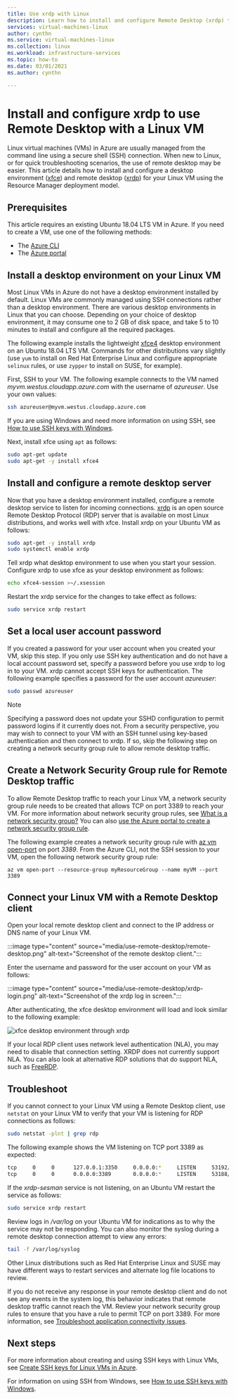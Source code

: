 ```yaml
---
title: Use xrdp with Linux
description: Learn how to install and configure Remote Desktop (xrdp) to connect to a Linux VM in Azure using graphical tools
services: virtual-machines-linux
author: cynthn
ms.service: virtual-machines-linux
ms.collection: linux
ms.workload: infrastructure-services
ms.topic: how-to
ms.date: 03/01/2021
ms.author: cynthn

---
```

# Install and configure xrdp to use Remote Desktop with a Linux VM

Linux virtual machines (VMs) in Azure are usually managed from the command line using a secure shell (SSH) connection. When new to Linux, or for quick troubleshooting scenarios, the use of remote desktop may be easier. This article details how to install and configure a desktop environment ([xfce](https://www.xfce.org)) and remote desktop ([xrdp](http://xrdp.org)) for your Linux VM using the Resource Manager deployment model.


## Prerequisites
This article requires an existing Ubuntu 18.04 LTS VM in Azure. If you need to create a VM, use one of the following methods:

- The [Azure CLI](quick-create-cli.md)
- The [Azure portal](quick-create-portal.md)


## Install a desktop environment on your Linux VM

Most Linux VMs in Azure do not have a desktop environment installed by default. Linux VMs are commonly managed using SSH connections rather than a desktop environment. There are various desktop environments in Linux that you can choose. Depending on your choice of desktop environment, it may consume one to 2 GB of disk space, and take 5 to 10 minutes to install and configure all the required packages.

The following example installs the lightweight [xfce4](https://www.xfce.org/) desktop environment on an Ubuntu 18.04 LTS VM. Commands for other distributions vary slightly (use `yum` to install on Red Hat Enterprise Linux and configure appropriate `selinux` rules, or use `zypper` to install on SUSE, for example).

First, SSH to your VM. The following example connects to the VM named *myvm.westus.cloudapp.azure.com* with the username of *azureuser*. Use your own values:

```bash
ssh azureuser@myvm.westus.cloudapp.azure.com
```

If you are using Windows and need more information on using SSH, see [How to use SSH keys with Windows](ssh-from-windows.md).

Next, install xfce using `apt` as follows:

```bash
sudo apt-get update
sudo apt-get -y install xfce4
```

## Install and configure a remote desktop server
Now that you have a desktop environment installed, configure a remote desktop service to listen for incoming connections. [xrdp](http://xrdp.org) is an open source Remote Desktop Protocol (RDP) server that is available on most Linux distributions, and works well with xfce. Install xrdp on your Ubuntu VM as follows:

```bash
sudo apt-get -y install xrdp
sudo systemctl enable xrdp
```

Tell xrdp what desktop environment to use when you start your session. Configure xrdp to use xfce as your desktop environment as follows:

```bash
echo xfce4-session >~/.xsession
```

Restart the xrdp service for the changes to take effect as follows:

```bash
sudo service xrdp restart
```


## Set a local user account password
If you created a password for your user account when you created your VM, skip this step. If you only use SSH key authentication and do not have a local account password set, specify a password before you use xrdp to log in to your VM. xrdp cannot accept SSH keys for authentication. The following example specifies a password for the user account *azureuser*:

```bash
sudo passwd azureuser
```

> [!NOTE]
> Specifying a password does not update your SSHD configuration to permit password logins if it currently does not. From a security perspective, you may wish to connect to your VM with an SSH tunnel using key-based authentication and then connect to xrdp. If so, skip the following step on creating a network security group rule to allow remote desktop traffic.


## Create a Network Security Group rule for Remote Desktop traffic
To allow Remote Desktop traffic to reach your Linux VM, a network security group rule needs to be created that allows TCP on port 3389 to reach your VM. For more information about network security group rules, see [What is a network security group?](../../virtual-network/network-security-groups-overview.md) You can also [use the Azure portal to create a network security group rule](../windows/nsg-quickstart-portal.md).

The following example creates a network security group rule with [az vm open-port](/cli/azure/vm#az-vm-open-port) on port *3389*. From the Azure CLI, not the SSH session to your VM, open the following network security group rule:

```azurecli
az vm open-port --resource-group myResourceGroup --name myVM --port 3389
```


## Connect your Linux VM with a Remote Desktop client

Open your local remote desktop client and connect to the IP address or DNS name of your Linux VM. 

:::image type="content" source="media/use-remote-desktop/remote-desktop.png" alt-text="Screenshot of the remote desktop client.":::

Enter the username and password for the user account on your VM as follows:

:::image type="content" source="media/use-remote-desktop/xrdp-login.png" alt-text="Screenshot of the xrdp log in screen.":::

After authenticating, the xfce desktop environment will load and look similar to the following example:

![xfce desktop environment through xrdp](./media/use-remote-desktop/xfce-desktop-environment.png)

If your local RDP client uses network level authentication (NLA), you may need to disable that connection setting. XRDP does not currently support NLA. You can also look at alternative RDP solutions that do support NLA, such as [FreeRDP](https://www.freerdp.com).


## Troubleshoot
If you cannot connect to your Linux VM using a Remote Desktop client, use `netstat` on your Linux VM to verify that your VM is listening for RDP connections as follows:

```bash
sudo netstat -plnt | grep rdp
```

The following example shows the VM listening on TCP port 3389 as expected:

```bash
tcp     0     0      127.0.0.1:3350     0.0.0.0:*     LISTEN     53192/xrdp-sesman
tcp     0     0      0.0.0.0:3389       0.0.0.0:*     LISTEN     53188/xrdp
```

If the *xrdp-sesman* service is not listening, on an Ubuntu VM restart the service as follows:

```bash
sudo service xrdp restart
```

Review logs in */var/log* on your Ubuntu VM for indications as to why the service may not be responding. You can also monitor the syslog during a remote desktop connection attempt to view any errors:

```bash
tail -f /var/log/syslog
```

Other Linux distributions such as Red Hat Enterprise Linux and SUSE may have different ways to restart services and alternate log file locations to review.

If you do not receive any response in your remote desktop client and do not see any events in the system log, this behavior indicates that remote desktop traffic cannot reach the VM. Review your network security group rules to ensure that you have a rule to permit TCP on port 3389. For more information, see [Troubleshoot application connectivity issues](../troubleshooting/troubleshoot-app-connection.md).


## Next steps
For more information about creating and using SSH keys with Linux VMs, see [Create SSH keys for Linux VMs in Azure](mac-create-ssh-keys.md).

For information on using SSH from Windows, see [How to use SSH keys with Windows](ssh-from-windows.md).